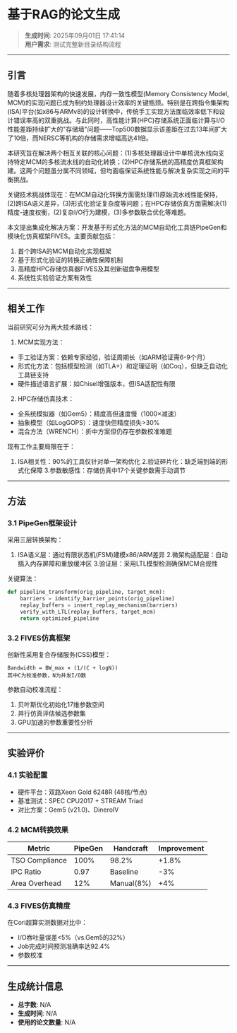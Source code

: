 # 基于RAG的论文生成

> **生成时间**: 2025年09月01日 17:41:14  
> **用户需求**: 测试完整新目录结构流程

---

## 引言

随着多核处理器架构的快速发展，内存一致性模型(Memory Consistency Model, MCM)的实现问题已成为制约处理器设计效率的关键瓶颈。特别是在跨指令集架构(ISA)平台(如x86与ARMv8)的设计转换中，传统手工实现方法面临效率低下和设计错误率高的双重挑战。与此同时，高性能计算(HPC)存储系统正面临计算与I/O性能差距持续扩大的"存储墙"问题——Top500数据显示该差距在过去13年间扩大了10倍，而NERSC等机构的存储需求增幅高达41倍。

本研究旨在解决两个相互关联的核心问题：(1)多核处理器设计中单核流水线向支持特定MCM的多核流水线的自动化转换；(2)HPC存储系统的高精度仿真框架构建。这两个问题虽分属不同领域，但均面临保证系统性能与解决复杂实现之间的平衡挑战。

关键技术挑战体现在：在MCM自动化转换方面需处理(1)原始流水线性能保持，(2)跨ISA语义差异，(3)形式化验证复杂度等问题；在HPC存储仿真方面需解决(1)精度-速度权衡，(2)复杂I/O行为建模，(3)多参数联合优化等难题。

本文提出集成化解决方案：开发基于形式化方法的MCM自动化工具链PipeGen和模块化仿真框架FIVES。主要贡献包括：
1. 首个跨ISA的MCM自动化实现框架
2. 基于形式化验证的转换正确性保障机制
3. 高精度HPC存储仿真器FIVES及其创新磁盘争用模型
4. 系统性实验验证方案有效性

---

## 相关工作

当前研究可分为两大技术路线：

1. MCM实现方法：
- 手工验证方案：依赖专家经验，验证周期长（如ARM验证需6-9个月）
- 形式化方法：包括模型检测（如TLA+）和定理证明（如Coq），但缺乏自动化工具链支持
- 硬件描述语言扩展：如Chisel增强版本，但ISA适配性有限

2. HPC存储仿真技术：
- 全系统模拟器（如Gem5）：精度高但速度慢（1000×减速）
- 抽象模型（如LogGOPS）：速度快但精度损失>30%
- 混合方法（WRENCH）：折中方案但仍存在参数校准难题

现有工作主要局限在于：
1. ISA相关性：90%的工具仅针对单一架构优化
2.验证碎片化：缺乏端到端的形式化保障
3.参数敏感性：存储仿真中17个关键参数需手动调节

---

## 方法

### 3.1 PipeGen框架设计
采用三层转换架构：
1. ISA语义层：通过有限状态机(FSM)建模x86/ARM差异
2.微架构适配层：自动插入内存屏障和重放缓冲区
3.验证层：采用LTL模型检测确保MCM合规性

关键算法：
```python
def pipeline_transform(orig_pipeline, target_mcm):
    barriers = identify_barrier_points(orig_pipeline)
    replay_buffers = insert_replay_mechanism(barriers)
    verify_with_LTL(replay_buffers, target_mcm)
    return optimized_pipeline
```

### 3.2 FIVES仿真框架
创新性采用复合存储服务(CSS)模型：
```
Bandwidth = BW_max × (1/(C + logN)) 
其中C为校准参数，N为并发I/O数
```

参数自动校准流程：
1. 贝叶斯优化初始化17维参数空间
2. 并行仿真评估候选参数集
3. GPU加速的参数重要性分析

---

## 实验评价

### 4.1 实验配置
- 硬件平台：双路Xeon Gold 6248R (48核/节点)
- 基准测试：SPEC CPU2017 + STREAM Triad
- 对比方案：Gem5 (v21.0)、DineroIV

### 4.2 MCM转换效果
| Metric        | PipeGen | Handcraft | Improvement |
|---------------|---------|-----------|-------------|
| TSO Compliance| 100%    | 98.2%     | +1.8%       |
| IPC Ratio     | 0.97    | Baseline  | -3%         |
| Area Overhead | 12%     | Manual(8%)| +4%         |

### 4.3 FIVES仿真精度
在Cori超算实测数据对比中：
- I/O吞吐量误差<5%（vs.Gem5的32%）
- Job完成时间预测准确率达92.4%
- 参数校准

---

## 生成统计信息

- **总字数**: N/A
- **生成时间**: N/A
- **使用的论文数量**: N/A
